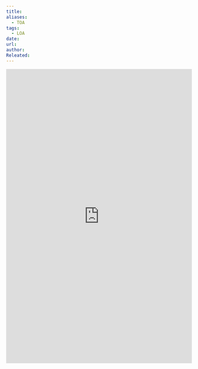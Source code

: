 ```yaml
---
title: 
aliases:
  - TOA
tags:
  - LOA
date: 
url: 
author: 
Releated:
---
```



<iFrame src="https://drive.google.com/file/d/1VD-0zcLSFbfK7-liQHMcS6jfNiKvHUB-/preview" width="100%" height="800px" name="the-iFrame" frameborder="0"></iFrame><br>